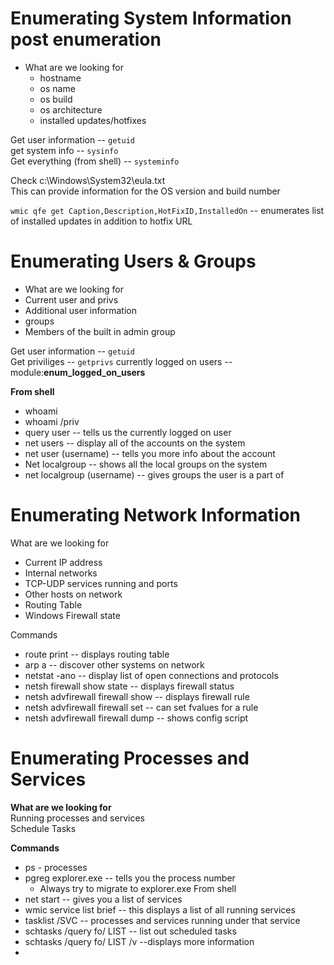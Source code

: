 # Enumerating System Information post enumeration
- What are we looking for
  - hostname
  - os name
  - os build
  - os architecture
  - installed updates/hotfixes

Get user information -- ```getuid```  
get system info -- ```sysinfo```  
Get everything (from shell) -- ```systeminfo```  

Check c:\Windows\System32\eula.txt  
This can provide information for the OS version and build number

```wmic qfe get Caption,Description,HotFixID,InstalledOn``` -- enumerates list of installed updates in addition to hotfix URL

# Enumerating Users & Groups
- What are we looking for
 - Current user and privs
 - Additional user information
 - groups
 - Members of the built in admin group

Get user information -- ```getuid```  
Get priviliges -- ```getprivs```
currently logged on users -- module:**enum_logged_on_users**

**From shell**
- whoami  
- whoami /priv  
- query user -- tells us the currently logged on user  
- net users -- display all of the accounts on the system
- net user (username) -- tells you more info about the account
- Net localgroup -- shows all the local groups on the system
- net localgroup (username) -- gives groups the user is a part of

# Enumerating Network Information
What are we looking for
- Current IP address
- Internal networks
- TCP-UDP services running and ports
- Other hosts on network
- Routing Table
- Windows Firewall state

Commands  
- route print -- displays routing table
- arp a -- discover other systems on network
- netstat -ano -- display list of open connections and protocols
- netsh firewall show state -- displays firewall status
- netsh advfirewall firewall show -- displays firewall rule
- netsh advfirewall firewall set -- can set fvalues for a rule
- netsh advfirewall firewall dump -- shows config script

# Enumerating Processes and Services
**What are we looking for**  
Running processes and services  
Schedule Tasks

**Commands**
- ps - processes
- pgreg explorer.exe -- tells you the process number
  - Always try to migrate to explorer.exe
From shell
- net start -- gives you a list of services
- wmic service list brief -- this displays a list of all running services
- tasklist /SVC -- processes and services running under that service
- schtasks /query fo/ LIST -- list out scheduled tasks
- schtasks /query fo/ LIST /v --displays more information
- 
